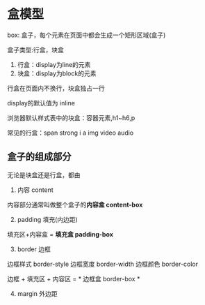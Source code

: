 # 盒模型

box: 盒子，每个元素在页面中都会生成一个矩形区域(盒子)

盒子类型:行盒，块盒

1. 行盒：display为line的元素
2. 块盒：display为block的元素

行盒在页面内不换行，块盒独占一行


display的默认值为 inline

浏览器默认样式表中的块盒：容器元素,h1~h6,p

常见的行盒：span strong i a img video audio

## 盒子的组成部分

无论是块盒还是行盒，都由

1. 内容 content

内容部分通常叫做整个盒子的**内容盒 content-box**

2. padding 填充(内边距)

填充区+内容盒 = **填充盒 padding-box**


3. border 边框


边框样式 border-style
边框宽度 border-width
边框颜色 border-color

边框 + 填充区 + 内容区 = * 边框盒 border-box *

4. margin 外边距